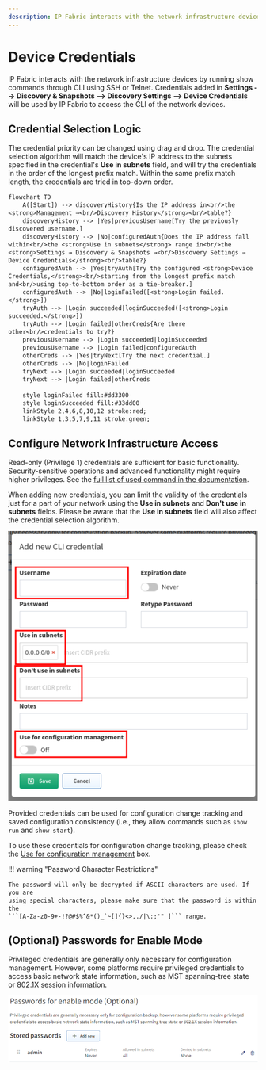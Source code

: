 ```yaml
---
description: IP Fabric interacts with the network infrastructure devices by running show commands through CLI using SSH or Telnet.
---
```


# Device Credentials

IP Fabric interacts with the network infrastructure devices by running show
commands through CLI using SSH or Telnet. Credentials added in **Settings -->
Discovery & Snapshots --> Discovery Settings --> Device Credentials** will be
used by IP Fabric to access the CLI of the network devices.

## Credential Selection Logic

The credential priority can be changed using drag and drop. The credential 
selection algorithm will match the device's IP address to the subnets specified
in the credential's **Use in subnets** field, and will try the credentials in the 
order of the longest prefix match. Within the same prefix match length, the 
credentials are tried in top-down order.

```mermaid
flowchart TD
    A([Start]) --> discoveryHistory{Is the IP address in<br/>the <strong>Management →<br/>Discovery History</strong><br/>table?}
    discoveryHistory --> |Yes|previousUsername[Try the previously discovered username.]
    discoveryHistory --> |No|configuredAuth{Does the IP address fall within<br/>the <strong>Use in subnets</strong> range in<br/>the <strong>Settings → Discovery & Snapshots →<br/>Discovery Settings → Device Credentials</strong><br/>table?}
    configuredAuth --> |Yes|tryAuth[Try the configured <strong>Device Credentials,</strong><br/>starting from the longest prefix match and<br/>using top-to-bottom order as a tie-breaker.]
    configuredAuth --> |No|loginFailed([<strong>Login failed.</strong>])
    tryAuth --> |Login succeeded|loginSucceeded([<strong>Login succeeded.</strong>])
    tryAuth --> |Login failed|otherCreds{Are there other<br/>credentials to try?}
    previousUsername --> |Login succeeded|loginSucceeded
    previousUsername --> |Login failed|configuredAuth
    otherCreds --> |Yes|tryNext[Try the next credential.]
    otherCreds --> |No|loginFailed
    tryNext --> |Login succeeded|loginSucceeded
    tryNext --> |Login failed|otherCreds

    style loginFailed fill:#dd3300
    style loginSucceeded fill:#33dd00
    linkStyle 2,4,6,8,10,12 stroke:red;
    linkStyle 1,3,5,7,9,11 stroke:green;
```

## Configure Network Infrastructure Access

Read-only (Privilege 1) credentials are sufficient for basic functionality.
Security-sensitive operations and advanced functionality might require higher
privileges. See the
[full list of used command in the documentation](https://matrix.ipfabric.io/).

When adding new credentials, you can limit the validity of the credentials just
for a part of your network using the **Use in subnets**
and **Don't use in subnets** fields. Please be aware that the **Use in subnets** 
field will also affect the credential selection algorithm.

![Add new CLI credential](add-new-cli-credential.png)

Provided credentials can be used for configuration change tracking and saved
configuration consistency (i.e., they allow commands such as `show run` and
`show start`).

To use these credentials for configuration change tracking, please
check the [Use for configuration management](../../configuration_management.md)
box.

!!! warning "Password Character Restrictions"

    The password will only be decrypted if ASCII characters are used. If you are
    using special characters, please make sure that the password is within the
    ```[A-Za-z0-9+-!?@#$%^&*()_`~[]{}<>,./|\:;'" ]``` range.

## (Optional) Passwords for Enable Mode

Privileged credentials are generally only necessary for configuration
management. However, some platforms require privileged credentials to access
basic network state information, such as MST spanning-tree state or 802.1X
session information.

![Passwords for enable mode](passwords-for-enable-mode.png)
